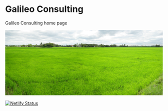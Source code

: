 # Galileo Consulting
Galileo Consulting home page

![](https://github.com/GilmourR/GalileoConsulting/blob/master/content/images/RiceFieldPanoramaBulacanPhilippines.jpg)

[![Netlify Status](https://api.netlify.com/api/v1/badges/5da909fa-948c-4b29-befd-b0e179b12e4d/deploy-status)](https://app.netlify.com/sites/practical-gates-bbf505/deploys)
